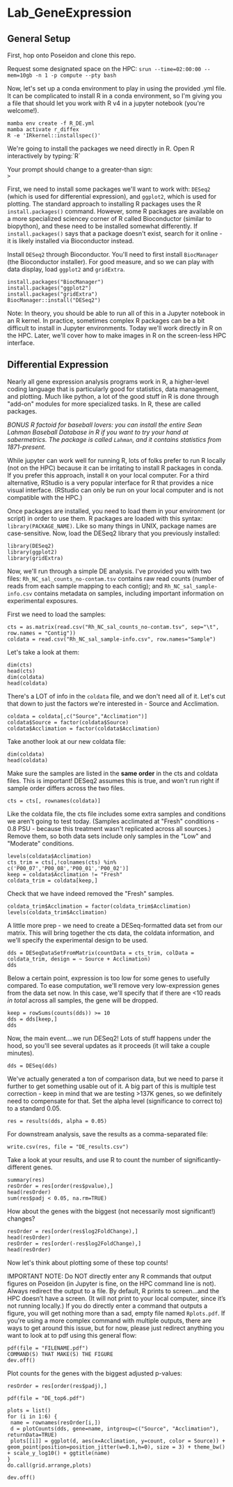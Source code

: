 # Lab_GeneExpression

## General Setup

First, hop onto Poseidon and clone this repo.

Request some designated space on the HPC:
`srun --time=02:00:00 --mem=10gb -n 1 -p compute --pty bash`

Now, let's set up a conda environment to play in using the provided .yml file. It can be complicated to install R in a conda environment, so I'm giving you a file that should let you work with R v4 in a jupyter notebook (you're welcome!).

```
mamba env create -f R_DE.yml
mamba activate r_diffex
R -e 'IRkernel::installspec()'
```

We're going to install the packages we need directly in R. Open R interactively by typing:\`R`

Your prompt should change to a greater-than sign:\
`>`

First, we need to install some packages we'll want to work with: `DESeq2` (which is used for differential expression), and `ggplot2`, which is used for plotting. The standard approach to installing R packages uses the R `install.packages()` command. However, some R packages are available on a more specialized sciencey corner of R called Bioconductor (similar to biopython), and these need to be installed somewhat differently. If `install.packages()` says that a package doesn't exist, search for it online - it is likely installed via Bioconductor instead.

Install `DESeq2` through Bioconductor. You'll need to first install `BiocManager` (the Bioconductor installer). For good measure, and so we can play with data display, load `ggplot2` and `gridExtra`.

```
install.packages("BiocManager")
install.packages("ggplot2")
install.packages("gridExtra")
BiocManager::install("DESeq2")
```

Note: In theory, you should be able to run all of this in a Jupyter notebook in an R kernel. In practice, sometimes complex R packages can be a bit difficult to install in Jupyter environments. Today we'll work directly in R on the HPC. Later, we'll cover how to make images in R on the screen-less HPC interface.

## Differential Expression

Nearly all gene expression analysis programs work in R, a higher-level coding language that is particularly good for statistics, data management, and plotting. Much like python, a lot of the good stuff in R is done through "add-on" modules for more specialized tasks. In R, these are called packages.

*BONUS R factoid for baseball lovers: you can install the entire Sean Lahman Baseball Database in R if you want to try your hand at sabermetrics. The package is called `Lahman`, and it contains statistics from 1871-present.*

While jupyter can work well for running R, lots of folks prefer to run R locally (not on the HPC) because it can be irritating to install R packages in conda. If you prefer this approach, install `R` on your local computer. For a third alternative, RStudio is a very popular interface for R that provides a nice visual interface. (RStudio can only be run on your local computer and is not compatible with the HPC.)

Once packages are installed, you need to load them in your environment (or script) in order to use them. R packages are loaded with this syntax: `library(PACKAGE_NAME)`. Like so many things in UNIX, package names are case-sensitive. Now, load the DESeq2 library that you previously installed:

```
library(DESeq2)
library(ggplot2)
library(gridExtra)
```

Now, we'll run through a simple DE analysis. I've provided you with two files: `Rh_NC_sal_counts_no-contam.tsv` contains raw read counts (number of reads from each sample mapping to each contig); and `Rh_NC_sal_sample-info.csv` contains metadata on samples, including important information on experimental exposures.

First we need to load the samples:

```
cts = as.matrix(read.csv("Rh_NC_sal_counts_no-contam.tsv", sep="\t", row.names = "Contig"))
coldata = read.csv("Rh_NC_sal_sample-info.csv", row.names="Sample")
```

Let's take a look at them:

```
dim(cts)
head(cts)
dim(coldata)
head(coldata)
```

There's a LOT of info in the `coldata` file, and we don't need all of it. Let's cut that down to just the factors we're interested in - Source and Acclimation.

```
coldata = coldata[,c("Source","Acclimation")]
coldata$Source = factor(coldata$Source)
coldata$Acclimation = factor(coldata$Acclimation)
```

Take another look at our new coldata file:

```
dim(coldata)
head(coldata)
```

Make sure the samples are listed in the **same order** in the cts and coldata files. This is important! DESeq2 assumes this is true, and won't run right if sample order differs across the two files.

```
cts = cts[, rownames(coldata)]
```

Like the coldata file, the cts file includes some extra samples and conditions we aren't going to test today. (Samples acclimated at "Fresh" conditions - 0.8 PSU - because this treatment wasn't replicated across all sources.) Remove them, so both data sets include only samples in the "Low" and "Moderate" conditions. 

```
levels(coldata$Acclimation)
cts_trim = cts[,!colnames(cts) %in% c('P00_07','P00_08','P00_01','P00_02')]
keep = coldata$Acclimation != "Fresh"
coldata_trim = coldata[keep,]
```

Check that we have indeed removed the "Fresh" samples.

```
coldata_trim$Acclimation = factor(coldata_trim$Acclimation)
levels(coldata_trim$Acclimation)
```

A little more prep - we need to create a DESeq-formatted data set from our matrix. This will bring together the cts data, the coldata information, and we'll specify the experimental design to be used.

```
dds = DESeqDataSetFromMatrix(countData = cts_trim, colData = coldata_trim, design = ~ Source + Acclimation)
dds
```

Below a certain point, expression is too low for some genes to usefully compared. To ease computation, we'll remove very low-expression genes from the data set now. In this case, we'll specify that if there are <10 reads *in total* across all samples, the gene will be dropped.

```
keep = rowSums(counts(dds)) >= 10
dds = dds[keep,]
dds
```

Now, the main event....we run DESeq2! Lots of stuff happens under the hood, so you'll see several updates as it proceeds (it will take a couple minutes).

```
dds = DESeq(dds)
```

We've actually generated a ton of comparison data, but we need to parse it further to get something usable out of it. A big part of this is multiple test correction - keep in mind that we are testing >137K genes, so we definitely need to compensate for that. Set the alpha level (significance to correct to) to a standard 0.05.

```
res = results(dds, alpha = 0.05)
```

For downstream analysis, save the results as a comma-separated file:

```
write.csv(res, file = "DE_results.csv")
```

Take a look at your results, and use R to count the number of significantly-different genes.

```
summary(res)
resOrder = res[order(res$pvalue),]
head(resOrder)
sum(res$padj < 0.05, na.rm=TRUE)
```

How about the genes with the biggest (not necessarily most significant!) changes?

```
resOrder = res[order(res$log2FoldChange),]
head(resOrder)
resOrder = res[order(-res$log2FoldChange),]
head(resOrder)
```

Now let's think about plotting some of these top counts!

IMPORTANT NOTE: Do NOT directly enter any R commands that output figures on Poseidon (in Jupyter is fine, on the HPC command line is not). Always redirect the output to a file. By default, R prints to screen...and  the HPC doesn’t have a screen. (It will not print to your local computer, since it’s not running locally.) If you do directly enter a command that outputs a figure, you will get nothing more than a sad, empty file named `Rplots.pdf`. If you're using a more complex command with multiple outputs, there are ways to get around this issue, but for now, please just redirect anything you want to look at to pdf using this general flow:

```
pdf(file = "FILENAME.pdf")
COMMAND(S) THAT MAKE(S) THE FIGURE
dev.off()
```

Plot counts for the genes with the biggest adjusted p-values:

```
resOrder = res[order(res$padj),]

pdf(file = "DE_top6.pdf")

plots = list()
for (i in 1:6) {
 name = rownames(resOrder[i,])
 d = plotCounts(dds, gene=name, intgroup=c("Source", "Acclimation"), returnData=TRUE)
 plots[[i]] = ggplot(d, aes(x=Acclimation, y=count, color = Source)) + geom_point(position=position_jitter(w=0.1,h=0), size = 3) + theme_bw() + scale_y_log10() + ggtitle(name)
}
do.call(grid.arrange,plots)

dev.off()
```
